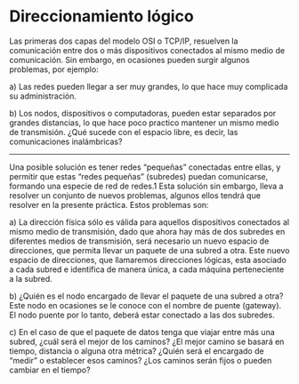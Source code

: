 # Direccionamiento lógico

Las primeras dos capas del modelo OSI o TCP/IP, resuelven la comunicación entre dos o más dispositivos
conectados al mismo medio de comunicación. Sin embargo, en ocasiones pueden surgir algunos problemas,
por ejemplo:

a) Las redes pueden llegar a ser muy grandes, lo que hace muy complicada su administración.

b) Los nodos, dispositivos o computadoras, pueden estar separados por grandes distancias, lo que hace
poco practico mantener un mismo medio de transmisión. ¿Qué sucede con el espacio libre, es decir, las
comunicaciones inalámbricas?

***

Una posible solución es tener redes “pequeñas” conectadas entre ellas, y permitir que estas “redes pequeñas”
(subredes) puedan comunicarse, formando una especie de red de redes.1 Esta solución sin embargo, lleva a
resolver un conjunto de nuevos problemas, algunos ellos tendrá que resolver en la presente práctica. Estos
problemas son:

a) La dirección física sólo es válida para aquellos dispositivos conectados al mismo medio de transmisión,
dado que ahora hay más de dos subredes en diferentes medios de transmisión, será necesario un
nuevo espacio de direcciones, que permita llevar un paquete de una subred a otra. Este nuevo espacio
de direcciones, que llamaremos direcciones lógicas, esta asociado a cada subred e identifica de manera
única, a cada máquina perteneciente a la subred.

b) ¿Quién es el nodo encargado de llevar el paquete de una subred a otra? Este nodo en ocasiones se le
conoce con el nombre de puente (gateway). El nodo puente por lo tanto, deberá estar conectado a las
dos subredes.

c) En el caso de que el paquete de datos tenga que viajar entre más una subred, ¿cuál será el mejor de los
caminos? ¿El mejor camino se basará en tiempo, distancia o alguna otra métrica? ¿Quién será el
encargado de “medir” o establecer esos caminos? ¿Los caminos serán fijos o pueden cambiar en el
tiempo?
